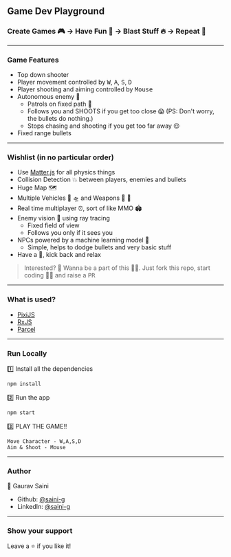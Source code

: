 ## Game Dev Playground

### Create Games 🎮 -> Have Fun 🎉 -> Blast Stuff 🔥 -> Repeat 🔁

***
### Game Features
- Top down shooter
- Player movement controlled by <kbd>W</kbd>, <kbd>A</kbd>, <kbd>S</kbd>, <kbd>D</kbd>
- Player shooting and aiming controlled by <kbd>Mouse</kbd>
- Autonomous enemy 👾
  - Patrols on fixed path 🥱
  - Follows you and SHOOTS if you get too close 😱 (PS: Don't worry, the bullets do nothing.)
  - Stops chasing and shooting if you get too far away 😌
- Fixed range bullets

***
### Wishlist (in no particular order)
- Use [Matter.js](https://brm.io/matter-js/) for all physics things
- Collision Detection 💥 between players, enemies and bullets
- Huge Map 🗺️
- Multiple Vehicles 🚀 🛸 and Weapons 🔫 🧨
- Real time multiplayer ⏰, sort of like MMO 🏟
- Enemy vision 👀 using ray tracing
  - Fixed field of view
  - Follows you only if it sees you
- NPCs powered by a machine learning model 🤖
  - Simple, helps to dodge bullets and very basic stuff
- Have a 🍺, kick back and relax

> Interested? 🤩 Wanna be a part of this 🙋‍♂️. Just fork this repo, start coding 👩‍💻 and raise a <kbd>PR</kbd>

***
### What is used?
- [PixiJS](https://pixijs.io/)
- [RxJS](https://rxjs-dev.firebaseapp.com/guide/overview)
- [Parcel](https://parceljs.org/getting_started.html)

***
### Run Locally
1️⃣ Install all the dependencies
```bash
npm install
```
2️⃣ Run the app
```bash
npm start
```
3️⃣ PLAY THE GAME!!
```
Move Character - W,A,S,D
Aim & Shoot - Mouse
```

***
### Author
👤 Gaurav Saini
* Github: [@saini-g](https://github.com/saini-g)
* LinkedIn: [@saini-g](https://linkedin.com/in/saini-g)

***
### Show your support
Leave a ⭐️ if you like it!
